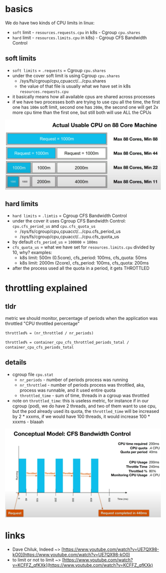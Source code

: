 # 

# basics
We do have two kinds of CPU limits in linux:
- `soft` limit - `resources.requests.cpu` in k8s - Cgroup `cpu.shares`
- `hard` limit - `resources.limits.cpu` in k8s) - Cgroup CFS Bandwidth Control

## soft limits
- `soft limits` = `.requests` = Cgroup `cpu.shares`
- under the cover soft limit is using Cgroup `cpu.shares`
    - /sys/fs/cgroup/cpu,cpuacct/.../cpu.shares
    - the value of that file is usually what we have set in k8s `resources.requests.cpu`
- it basically means how all available cpus are shared across processes
- if we have two processes both are trying to use cpu all the time, the first one has `100m` soft limit,
  second one has `200m`, the second one will get 2x more cpu time than the first one, but still both will use ALL
  the CPUs

![](../images/limits_000.png)

## hard limits
- `hard limits` = `.limtis` = Cgroup CFS Bandwidth Control
- under the cover it uses Cgroup CFS Bandwidth Control: `cpu.cfs_period_us` and `cpu.cfs_quota_us`
    - /sys/fs/cgroup/cpu,cpuacct/.../cpu.cfs_period_us
    - /sys/fs/cgroup/cpu,cpuacct/.../cpu.cfs_quota_us
- by default `cfs_period_us` = `100000` = `100ms`
- `cfs_quota_us` = what we have set for `resources.limits.cpu` divided by 10, why? examples:
    - k8s limit: 500m (0.5core), cfs_period: 100ms, cfs_quota: 50ms 
    - k8s limit: 2000m (2core), cfs_period: 100ms, cfs_quota: 200ms 
- after the process used all the quota in a period, it gets THROTTLED

# throttling explained
## tldr
metric we should monitor, percentage of periods when the application was throttled "CPU throttled percentage"
```
throttled% = (nr_throttled / nr_periods)
```
```
throttled% = container_cpu_cfs_throttled_periods_total / container_cpu_cfs_periods_total
```

## details

- cgroup file `cpu.stat`
    - `nr_periods` - number of periods process was running
    - `nr_throttled` - number of periods process was throttled, aka, process was runnable, and it used entire quota
    - `throttled_time` - sum of time, threads in a cgroup was throttled
- note on `throttled_time`: this is useless metric, for instance if in our cgroup (pod), we do have 2 threads, and two of them want to use cpu, but the pod already used its quota, the `throttled_time` will be increased by 2 * xxxms, if we would have 100 threads, it would increase 100 * xxxms - blaaah

![](../images/limits_001.png)


# links
- Dave Chiluk, Indeed ~> [https://www.youtube.com/watch?v=UE7QX98-kO0](https://www.youtube.com/watch?v=UE7QX98-kO0)
- to limit or not to limit ~> [https://www.youtube.com/watch?v=KCFFZ_qfKXk](https://www.youtube.com/watch?v=KCFFZ_qfKXk)
